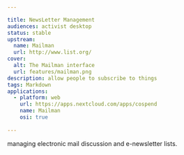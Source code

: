 ```yaml
---

title: NewsLetter Management
audiences: activist desktop
status: stable
upstream:
  name: Mailman
  url: http://www.list.org/
cover:
  alt: The Mailman interface
  url: features/mailman.png
description: allow people to subscribe to things
tags: Markdown
applications:
  - platform: web
    url: https://apps.nextcloud.com/apps/cospend
    name: Mailman
    osi: true
    
---
```


managing electronic mail discussion and e-newsletter lists.
